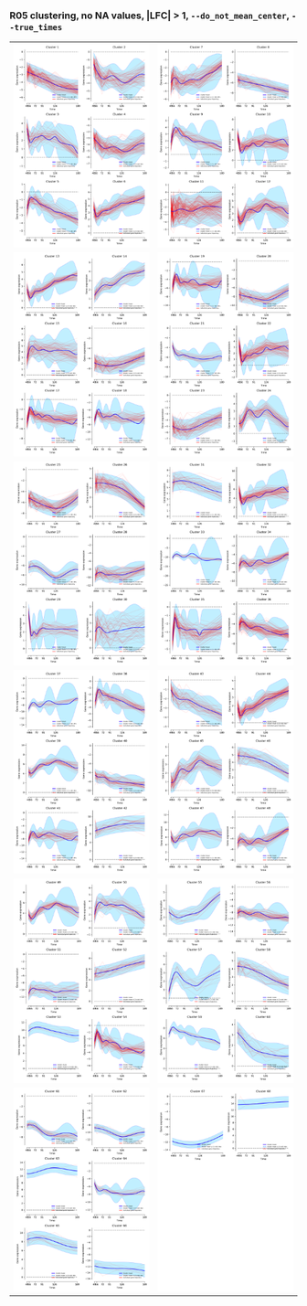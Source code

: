 ### R05 clustering, no NA values, |LFC| > 1, `--do_not_mean_center`, `--true_times`

| | |
|-|-|
| ![no1](R05_lfc1_NoNAs_DNMC_TT_gene_expression_fig_1.png) | ![no2](R05_lfc1_NoNAs_DNMC_TT_gene_expression_fig_2.png) |
| ![no3](R05_lfc1_NoNAs_DNMC_TT_gene_expression_fig_3.png) | ![no4](R05_lfc1_NoNAs_DNMC_TT_gene_expression_fig_4.png) |
| ![no5](R05_lfc1_NoNAs_DNMC_TT_gene_expression_fig_5.png) | ![no6](R05_lfc1_NoNAs_DNMC_TT_gene_expression_fig_6.png) |
| ![no7](R05_lfc1_NoNAs_DNMC_TT_gene_expression_fig_7.png) | ![no8](R05_lfc1_NoNAs_DNMC_TT_gene_expression_fig_8.png) |
| ![no9](R05_lfc1_NoNAs_DNMC_TT_gene_expression_fig_9.png) | ![no10](R05_lfc1_NoNAs_DNMC_TT_gene_expression_fig_10.png) |
| ![no11](R05_lfc1_NoNAs_DNMC_TT_gene_expression_fig_11.png) | ![no12](R05_lfc1_NoNAs_DNMC_TT_gene_expression_fig_12.png) |
